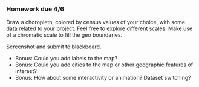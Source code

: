 ### Homework due 4/6

Draw a choropleth, colored by census values of your choice, with some data related to your project. Feel free to explore different scales. Make use of a chromatic scale to fill the geo boundaries.

Screenshot and submit to blackboard.

- Bonus: Could you add labels to the map? 
- Bonus: Could you add cities to the map or other geographic features of interest?
- Bonus: How about some interactivity or animation? Dataset switching?
